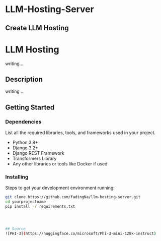 # LLM-Hosting-Server


## Create LLM Hosting

# LLM Hosting


writing...

## Description

writing .. 

## Getting Started



### Dependencies

List all the required libraries, tools, and frameworks used in your project.

- Python 3.8+
- Django 3.2+
- Django REST Framework
- Transformers Library
- Any other libraries or tools like Docker if used

### Installing

Steps to get your development environment running:

```bash
git clone https://github.com/fadingNa/llm-hosting-server.git
cd yourprojectname
pip install -r requirements.txt




## Source
![PHI-3](https://huggingface.co/microsoft/Phi-3-mini-128k-instruct)

